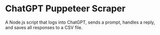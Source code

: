 # ChatGPT Puppeteer Scraper

A Node.js script that logs into ChatGPT, sends a prompt, handles a reply, and saves all responses to a CSV file.
